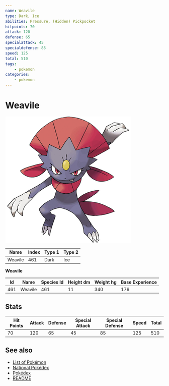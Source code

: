 ```yaml
---
name: Weavile
type: Dark, Ice
abilities: Pressure, (Hidden) Pickpocket
hitpoints: 70
attack: 120
defense: 65
specialattack: 45
specialdefense: 85
speed: 125
total: 510
tags:
    - pokemon
categories:
    - pokemon
---
```


# Weavile


![Weavile](images/461.png)

| **Name** | **Index** | **Type 1** | **Type 2** |
|----|----|----|----|
| Weavile | 461 | Dark | Ice  |

**Weavile** 




| **Id** | **Name** | **Species Id** | **Height dm** | **Weight hg** | **Base Experience** |
|--------|----------|----------------|------------|------------|---------------------|
| 461 | Weavile | 461 | 11 | 340 | 179 |



## Stats

| **Hit Points** | **Attack** | **Defense** | **Special Attack** | **Special Defense** | **Speed** | **Total** |
|----------------|------------|-------------|--------------------|---------------------|-----------|-----------|
| 70 | 120 | 65 | 45 | 85 | 125 | 510 |

## See also

- [List of Pokémon](../pokemon.md)
- [National Pokédex](../national_pokedex.md)
- [Pokédex](../pokedex.md)
- [README](../README.md)
